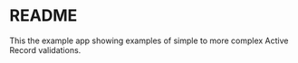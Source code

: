 # README

This the example app showing examples of simple to more complex Active Record validations.
